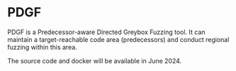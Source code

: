 # PDGF
PDGF is a Predecessor-aware Directed Greybox Fuzzing tool. It can maintain a target-reachable code area (predecessors) and conduct regional fuzzing within this area.

The source code and docker will be available in June 2024.
